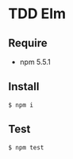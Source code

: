 # TDD Elm

## Require

- npm 5.5.1

## Install

```shell
$ npm i
```

## Test

```shell
$ npm test
```

